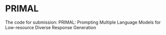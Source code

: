 # PRIMAL
The code for submission: PRIMAL: Prompting Multiple Language Models for Low-resource Diverse Response Generation
